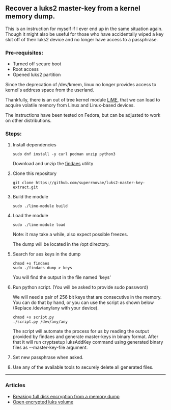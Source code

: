 
## Recover a luks2 master-key from a kernel memory dump.

This is an instruction for myself if I ever end up in the same situation again. Though it might also be useful for those who have accidentally wiped a key slot off of their luks2 device and no longer have access to a passphrase. 

### Pre-requisites: 

 * Turned off secure boot
 * Root access
 * Opened luks2 partition
 
Since the deprecation of /dev/kmem, linux no longer provides access to kernel's address space from the userland.

Thankfully, there is an out of tree kernel module [LiME](https://github.com/504ensicsLabs/LiME/), that we can load to acquire volatile memory from Linux and Linux-based devices.

The instructions have been tested on Fedora, but can be adjusted to work on other distributions.

### Steps: 

 1. Install dependencies

	`sudo dnf install -y curl podman unzip python3`

	Download and unzip the [findaes](https://sourceforge.net/projects/findaes/files/findaes-1.2.zip/download) utility
   
 2. Clone this repository

 	`git clone https://github.com/superrnovae/luks2-master-key-extract.git`
 
 3. Build the module
 
 	`sudo ./lime-module build`
 
 4. Load the module
 
 	`sudo ./lime-module load`

	Note: it may take a while, also expect possible freezes.   

	The dump will be located in the /opt directory.
 
 5. Search for aes keys in the dump

	```
	chmod +x findaes
	sudo ./findaes dump > keys
	```   

	You will find the output in the file named 'keys'


 6.  Run python script. (You will be asked to provide sudo password)

     We will need a pair of 256 bit keys that are consecutive in the memory. You can do that by hand, or you can use the script as shown below (Replace /dev/any/any with your device).  	


		````
		chmod +x script.py
		./script.py /dev/any/any
		````


     The script will automate the process for us by reading the output provided by findaes and generate master-keys in binary format. After that it will run cryptsetup luksAddKey command using generated binary files as --master-key-file argument.


 7. Set new passphrase when asked.   

 8. Use any of the available tools to securely delete all generated files.
 
 ---
 
### Articles
 - [Breaking full disk encryption from a memory dump](https://blog.appsecco.com/breaking-full-disk-encryption-from-a-memory-dump-5a868c4fc81e)
 - [Open encrypted luks volume](https://heisenberk.github.io/Open-Encrypted-LUKS-Volume/)
